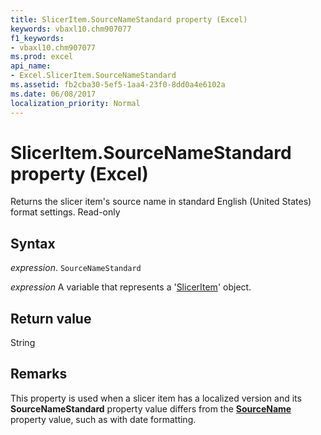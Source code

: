 ```yaml
---
title: SlicerItem.SourceNameStandard property (Excel)
keywords: vbaxl10.chm907077
f1_keywords:
- vbaxl10.chm907077
ms.prod: excel
api_name:
- Excel.SlicerItem.SourceNameStandard
ms.assetid: fb2cba30-5ef5-1aa4-23f0-8dd0a4e6102a
ms.date: 06/08/2017
localization_priority: Normal
---
```



# SlicerItem.SourceNameStandard property (Excel)

Returns the slicer item's source name in standard English (United States) format settings. Read-only


## Syntax

_expression_. `SourceNameStandard`

_expression_ A variable that represents a '[SlicerItem](Excel.SlicerItem.md)' object.


## Return value

String


## Remarks

This property is used when a slicer item has a localized version and its  **SourceNameStandard** property value differs from the **[SourceName](Excel.SlicerItem.SourceName.md)** property value, such as with date formatting.



